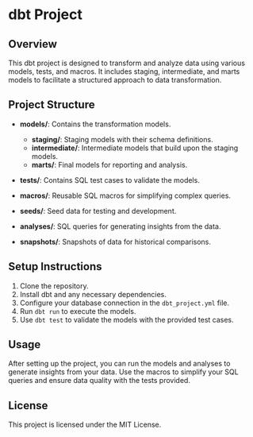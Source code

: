 # dbt Project

## Overview
This dbt project is designed to transform and analyze data using various models, tests, and macros. It includes staging, intermediate, and marts models to facilitate a structured approach to data transformation.

## Project Structure
- **models/**: Contains the transformation models.
  - **staging/**: Staging models with their schema definitions.
  - **intermediate/**: Intermediate models that build upon the staging models.
  - **marts/**: Final models for reporting and analysis.
  
- **tests/**: Contains SQL test cases to validate the models.
  
- **macros/**: Reusable SQL macros for simplifying complex queries.
  
- **seeds/**: Seed data for testing and development.
  
- **analyses/**: SQL queries for generating insights from the data.
  
- **snapshots/**: Snapshots of data for historical comparisons.

## Setup Instructions
1. Clone the repository.
2. Install dbt and any necessary dependencies.
3. Configure your database connection in the `dbt_project.yml` file.
4. Run `dbt run` to execute the models.
5. Use `dbt test` to validate the models with the provided test cases.

## Usage
After setting up the project, you can run the models and analyses to generate insights from your data. Use the macros to simplify your SQL queries and ensure data quality with the tests provided.

## License
This project is licensed under the MIT License.